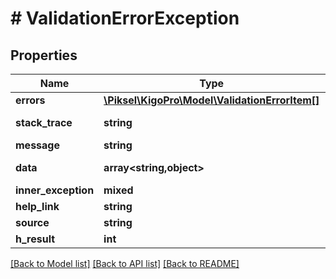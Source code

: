 # # ValidationErrorException

## Properties

Name | Type | Description | Notes
------------ | ------------- | ------------- | -------------
**errors** | [**\Piksel\KigoPro\Model\ValidationErrorItem[]**](ValidationErrorItem.md) |  | [optional]
**stack_trace** | **string** |  | [optional] [readonly]
**message** | **string** |  | [optional]
**data** | **array<string,object>** |  | [optional] [readonly]
**inner_exception** | **mixed** |  | [optional]
**help_link** | **string** |  | [optional]
**source** | **string** |  | [optional]
**h_result** | **int** |  | [optional]

[[Back to Model list]](../../README.md#models) [[Back to API list]](../../README.md#endpoints) [[Back to README]](../../README.md)
